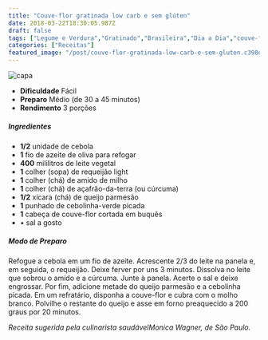 ```yaml
---
title: "Couve-flor gratinada low carb e sem glúten"
date: 2018-03-22T18:30:05.987Z
draft: false
tags: ["Legume e Verdura","Gratinado","Brasileira","Dia a Dia","couve-flor","Receitas","Receitas rápidas","Receitas sem glúten","Receitas simples e fáceis","Vegetarianismo"]
categories: ["Receitas"]
featured_image: "/post/couve-flor-gratinada-low-carb-e-sem-gluten.c398d993.jpeg"
---
```


![capa](/post/couve-flor-gratinada-low-carb-e-sem-gluten.c398d993.jpeg)

*   **Dificuldade** Fácil
*   **Preparo** Médio (de 30 a 45 minutos)
*   **Rendimento** 3 porções

##### Ingredientes

*   **1/2** unidade de cebola
*   **1** fio de azeite de oliva para refogar
*   **400** mililitros de leite vegetal
*   **1** colher (sopa) de requeijão light
*   **1** colher (chá) de amido de milho
*   **1** colher (chá) de açafrão-da-terra (ou cúrcuma)
*   **1/2** xícara (chá) de queijo parmesão
*   **1** punhado de cebolinha-verde picada
*   **1** cabeça de couve-flor cortada em buquês
*   • sal a gosto

##### Modo de Preparo

Refogue a cebola em um fio de azeite. Acrescente 2/3 do leite na panela e, em seguida, o requeijão. Deixe ferver por uns 3 minutos. Dissolva no leite que sobrou o amido e a cúrcuma. Junte à panela. Acerte o sal e deixe engrossar. Por fim, adicione metade do queijo parmesão e a cebolinha picada. Em um refratário, disponha a couve-flor e cubra com o molho branco. Polvilhe o restante do queijo e asse em forno preaquecido a 200 graus por 20 minutos.

_Receita sugerida pela culinarista saudávelMonica Wagner, de São Paulo._
